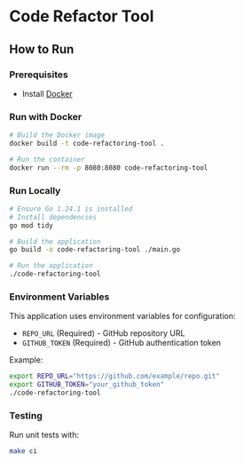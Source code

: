 # Code Refactor Tool

## How to Run

### Prerequisites
- Install [Docker](https://docs.docker.com/get-docker/)

### Run with Docker
```sh
# Build the Docker image
docker build -t code-refactoring-tool .

# Run the container
docker run --rm -p 8080:8080 code-refactoring-tool
```

### Run Locally
```sh
# Ensure Go 1.24.1 is installed
# Install dependencies
go mod tidy

# Build the application
go build -o code-refactoring-tool ./main.go

# Run the application
./code-refactoring-tool
```

### Environment Variables
This application uses environment variables for configuration:
- `REPO_URL` (Required) - GitHub repository URL
- `GITHUB_TOKEN` (Required) - GitHub authentication token

Example:
```sh
export REPO_URL="https://github.com/example/repo.git"
export GITHUB_TOKEN="your_github_token"
./code-refactoring-tool
```

### Testing
Run unit tests with:
```sh
make ci
```
